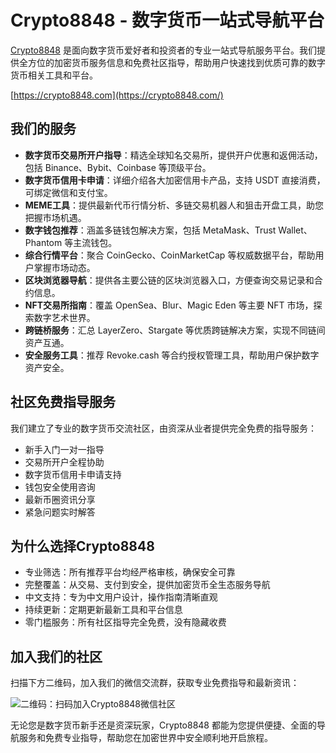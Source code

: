 # Crypto8848 - 数字货币一站式导航平台

[Crypto8848](https://crypto8848.com/) 是面向数字货币爱好者和投资者的专业一站式导航服务平台。我们提供全方位的加密货币服务信息和免费社区指导，帮助用户快速找到优质可靠的数字货币相关工具和平台。

[https://crypto8848.com](https://crypto8848.com/)

## 我们的服务

- **数字货币交易所开户指导**：精选全球知名交易所，提供开户优惠和返佣活动，包括 Binance、Bybit、Coinbase 等顶级平台。
- **数字货币信用卡申请**：详细介绍各大加密信用卡产品，支持 USDT 直接消费，可绑定微信和支付宝。
- **MEME工具**：提供最新代币行情分析、多链交易机器人和狙击开盘工具，助您把握市场机遇。
- **数字钱包推荐**：涵盖多链钱包解决方案，包括 MetaMask、Trust Wallet、Phantom 等主流钱包。
- **综合行情平台**：聚合 CoinGecko、CoinMarketCap 等权威数据平台，帮助用户掌握市场动态。
- **区块浏览器导航**：提供各主要公链的区块浏览器入口，方便查询交易记录和合约信息。
- **NFT交易所指南**：覆盖 OpenSea、Blur、Magic Eden 等主要 NFT 市场，探索数字艺术世界。
- **跨链桥服务**：汇总 LayerZero、Stargate 等优质跨链解决方案，实现不同链间资产互通。
- **安全服务工具**：推荐 Revoke.cash 等合约授权管理工具，帮助用户保护数字资产安全。

## 社区免费指导服务

我们建立了专业的数字货币交流社区，由资深从业者提供完全免费的指导服务：

- 新手入门一对一指导
- 交易所开户全程协助
- 数字货币信用卡申请支持
- 钱包安全使用咨询
- 最新币圈资讯分享
- 紧急问题实时解答

## 为什么选择Crypto8848

- 专业筛选：所有推荐平台均经严格审核，确保安全可靠
- 完整覆盖：从交易、支付到安全，提供加密货币全生态服务导航
- 中文支持：专为中文用户设计，操作指南清晰直观
- 持续更新：定期更新最新工具和平台信息
- 零门槛服务：所有社区指导完全免费，没有隐藏收费

## 加入我们的社区

扫描下方二维码，加入我们的微信交流群，获取专业免费指导和最新资讯：

![二维码：扫码加入Crypto8848微信社区](https://crypto8848.com/images/qrcode.jpg)

无论您是数字货币新手还是资深玩家，Crypto8848 都能为您提供便捷、全面的导航服务和免费专业指导，帮助您在加密世界中安全顺利地开启旅程。
